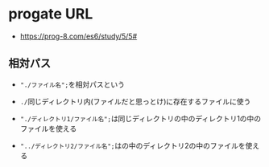 # progate URL

- https://prog-8.com/es6/study/5/5#

## 相対パス

- `"./ファイル名";`を相対パスという

- `./`同じディレクトリ内(ファイルだと思っとけ)に存在するファイルに使う

- `"./ディレクトリ1/ファイル名";`は同じディレクトリの中のディレクトリ1の中のファイルを使える

- `"../ディレクトリ2/ファイル名";`はの中のディレクトリ2の中のファイルを使える